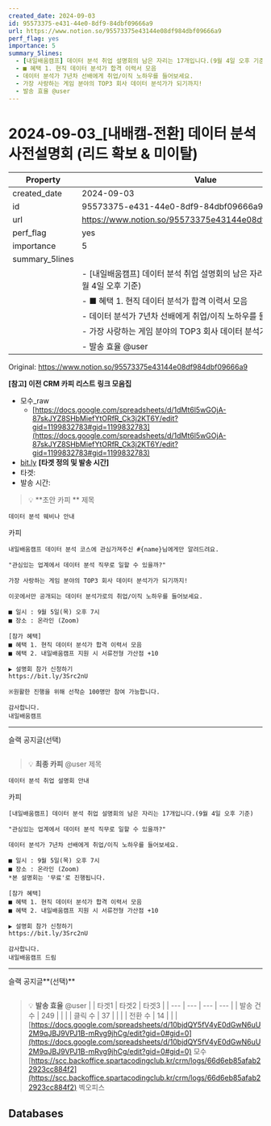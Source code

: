 ```yaml
---
created_date: 2024-09-03
id: 95573375-e431-44e0-8df9-84dbf09666a9
url: https://www.notion.so/95573375e43144e08df984dbf09666a9
perf_flag: yes
importance: 5
summary_5lines:
  - [내일배움캠프] 데이터 분석 취업 설명회의 남은 자리는 17개입니다.(9월 4일 오후 기준)
  - ■ 혜택 1. 현직 데이터 분석가 합격 이력서 모음
  - 데이터 분석가 7년차 선배에게 취업/이직 노하우를 들어보세요.
  - 가장 사랑하는 게임 분야의 TOP3 회사 데이터 분석가가 되기까지!
  - 발송 효율 @user
---
```


# 2024-09-03_[내배캠-전환] 데이터 분석 사전설명회 (리드 확보 & 미이탈)

| Property | Value |
| --- | --- |
| created_date | 2024-09-03 |
| id | 95573375-e431-44e0-8df9-84dbf09666a9 |
| url | https://www.notion.so/95573375e43144e08df984dbf09666a9 |
| perf_flag | yes |
| importance | 5 |
| summary_5lines | |
|  | - [내일배움캠프] 데이터 분석 취업 설명회의 남은 자리는 17개입니다.(9월 4일 오후 기준) |
|  | - ■ 혜택 1. 현직 데이터 분석가 합격 이력서 모음 |
|  | - 데이터 분석가 7년차 선배에게 취업/이직 노하우를 들어보세요. |
|  | - 가장 사랑하는 게임 분야의 TOP3 회사 데이터 분석가가 되기까지! |
|  | - 발송 효율 @user |

Original: https://www.notion.so/95573375e43144e08df984dbf09666a9

**[참고] 이전 CRM 카피 리스트**
**링크 모음집**
- 모수_raw
  - [https://docs.google.com/spreadsheets/d/1dMt6l5wGOjA-87skJYZ8SHbMiefYtORfR_Ck3j2KT6Y/edit?gid=1199832783#gid=1199832783](https://docs.google.com/spreadsheets/d/1dMt6l5wGOjA-87skJYZ8SHbMiefYtORfR_Ck3j2KT6Y/edit?gid=1199832783#gid=1199832783)
- [bit.ly](http://bit.ly/)
**[타겟 정의 및 발송 시간]**
- 타겟:
- 발송 시간:
> 💡 **초안 카피 **
제목
```plain text
데이터 분석 웨비나 안내
```
카피
```plain text
내일배움캠프 데이터 분석 코스에 관심가져주신 #{name}님에게만 알려드려요.

"관심있는 업계에서 데이터 분석 직무로 일할 수 있을까?" 

가장 사랑하는 게임 분야의 TOP3 회사 데이터 분석가가 되기까지!

이곳에서만 공개되는 데이터 분석가로의 취업/이직 노하우를 들어보세요.

■ 일시 : 9월 5일(목) 오후 7시
■ 장소 : 온라인 (Zoom)

[참가 혜택]
■ 혜택 1. 현직 데이터 분석가 합격 이력서 모음
■ 혜택 2. 내일배움캠프 지원 시 서류전형 가산점 +10

▶ 설명회 참가 신청하기
https://bit.ly/3Src2nU

※원활한 진행을 위해 선착순 100명만 참여 가능합니다. 

감사합니다.
내일배움캠프
```

---
슬랙 공지글(선택)
```plain text

```
> 💡 **최종 카피** @user 
제목
```plain text
데이터 분석 취업 설명회 안내
```
카피
```plain text
[내일배움캠프] 데이터 분석 취업 설명회의 남은 자리는 17개입니다.(9월 4일 오후 기준)

"관심있는 업계에서 데이터 분석 직무로 일할 수 있을까?" 

데이터 분석가 7년차 선배에게 취업/이직 노하우를 들어보세요.

■ 일시 : 9월 5일(목) 오후 7시
■ 장소 : 온라인 (Zoom)
*본 설명회는 '무료'로 진행됩니다.

[참가 혜택]
■ 혜택 1. 현직 데이터 분석가 합격 이력서 모음
■ 혜택 2. 내일배움캠프 지원 시 서류전형 가산점 +10

▶ 설명회 참가 신청하기
https://bit.ly/3Src2nU

감사합니다.
내일배움캠프 드림
```

---
슬랙 공지글**(선택)**
```plain text

```
> 💡 **발송 효율** @user 
|  | 타겟1 | 타겟2 | 타겟3 |
| --- | --- | --- | --- |
| 발송 건수 | 249 |  |  |
| 클릭 수  | 37 |  |  |
| 전환 수 | 14 |  |  |
[https://docs.google.com/spreadsheets/d/10bjdQY5fV4yE0dGwN6uU2M9qJBJ9VPJ1B-mRvg9jhCg/edit?gid=0#gid=0](https://docs.google.com/spreadsheets/d/10bjdQY5fV4yE0dGwN6uU2M9qJBJ9VPJ1B-mRvg9jhCg/edit?gid=0#gid=0)
모수
[https://scc.backoffice.spartacodingclub.kr/crm/logs/66d6eb85afab22923cc884f2](https://scc.backoffice.spartacodingclub.kr/crm/logs/66d6eb85afab22923cc884f2)
벡오피스

## Databases
